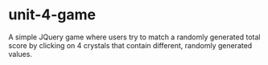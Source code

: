 # unit-4-game
A simple JQuery game where users try to match a randomly generated total score by clicking on 4 crystals that contain different, randomly generated values. 